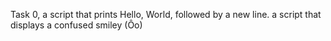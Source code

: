 Task 0, a script that prints Hello, World, followed by a new line.
a script that displays a confused smiley (Ôo)
